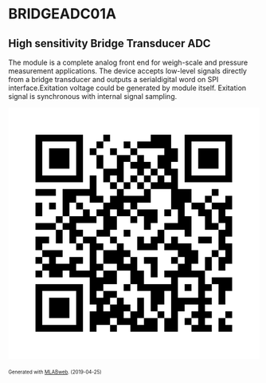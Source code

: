 <!--- PrjInfo ---> <!--- Please remove this line after manually editing --->
<!--- 00a56be08b96043df9e37d6aff7b6990 --->
<!--- Created:2019-04-25 13:55:12.579331: ---> 
<!--- Author:: ---> 
<!--- AuthorEmail:: ---> 
<!--- Tags:: ---> 
<!--- Ust:: ---> 
<!--- Label --->
<!--- ELabel ---> 
<!--- Name:BRIDGEADC01A: --->
# BRIDGEADC01A
<!--- LongName --->
## High sensitivity Bridge Transducer ADC
<!--- ELongName ---> 

<!--- Lead --->
The module is a complete analog front end for weigh-scale and pressure measurement applications. The device accepts low-level signals directly from a bridge transducer and outputs a serialdigital word on SPI interface.Exitation voltage could be generated by module itself. Exitation signal is synchronous with internal signal sampling.
<!--- ELead ---> 

![BRIDGEADC01A](doc/img/BRIDGEADC01A_QRcode.png) 


<!--- Description --->
<!--- EDescription --->
<!--- Content --->
<!--- EContent --->
<sub><sup> Generated with [MLABweb](https://github.com/MLAB-project/MLABweb). (2019-04-25)</sup></sub>